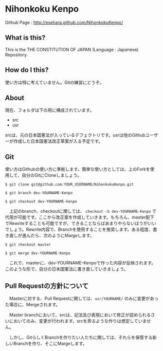 Nihonkoku Kenpo
===============

Github Page : http://esehara.github.com/NihonkokuKenpo/

What is this?
-------------

This is the THE CONSTITUTION OF JAPAN (Language : Japanese) Repository.


How do I this?
-------------- 

使い方は特に考えていません。Gitの練習にどうぞ。

About
-----

現在、フォルダは下の用に構成されています。

* src
* usr

srcは、元の日本国憲法が入っているデフェクトリです。usrは他のGithubユーザーが作成した日本国憲法改正草案が入る予定です。


Git
---

使い方はGithubの使い方に準拠します。簡単な使い方としては、上のForkを使用して、自分のGitにCloneしましょう。

    $ git clone git@github.com:YOUR_USERNAME/NihonkokuKenpo.git

    $ git branch dev-YOURNAME-Kenpo

    $ git checkout dev-YOURNAME-kenpo

　上記のbranch、checkoutに関しては、 `checkout -b dev-YOURNAME-Kenpo` で代用が可能です。ここから改正案を作成していきます。もちろん、master配下でRewriteすることも可能ですが、できることならばあまりやらないほうがいいでしょう。Rewrite内容で、Branchを使用することを推奨します。ある程度、書き直しが進んだら、次のようにMargeします。

    $ git checkout master
    
    $ git merge dev-YOURNAME-Kenpo

　これで、masterに、dev-YOURNAME-Kenpoで作った内容が反映されます。このような形で、自分の日本国憲法に書き直していきましょう。

Pull Requestの方針について
--------------------------

　Masterに対する、Pull Requestに関しては、`usr/YOURNAME/` のみに変更があった場合に、Mergeされます。

　Master branchにおいて、srcは、記法及び表現において修正が認められるさいにおいてのみ、変更が行われます。srcを弄るような作りは想定していません。

　しかし、GitらしくBranchを作りたい人たちに関しては、それらを保管する新しいBranchを作り、そこにMargeします。
